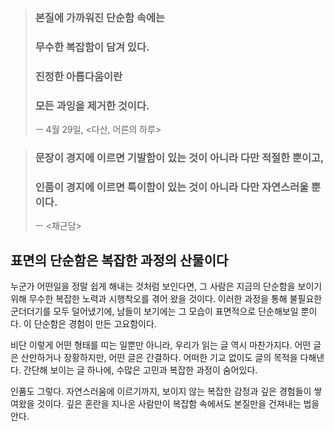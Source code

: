 > ### 본질에 가까워진 단순함 속에는
> ### 무수한 복잡함이 담겨 있다.
> ### 진정한 아름다움이란
> ### 모든 과잉을 제거한 것이다.
> ㅡ 4월 29일, <다산, 어른의 하루>

>### 문장이 경지에 이르면 기발함이 있는 것이 아니라 다만 적절한 뿐이고,
>### 인품이 경지에 이르면 특이함이 있는 것이 아니라 다만 자연스러울 뿐이다.
> ㅡ <채근담>

## 표면의 단순함은 복잡한 과정의 산물이다

누군가 어떤일을 정말 쉽게 해내는 것처럼 보인다면, 
그 사람은 지금의 단순함을 보이기 위해 무수한 복잡한 노력과 시행착오를 겪어 왔을 것이다. 
이러한 과정을 통해 불필요한 군더더기를 모두 덜어냈기에, 남들이 보기에는 그 모습이 표면적으로 단순해보일 뿐이다.
이 단순함은 경험이 만든 고요함이다.

비단 이렇게 어떤 형태를 띠는 일뿐만 아니라, 우리가 읽는 글 역시 마찬가지다.
어떤 글은 산만하거나 장황하지만, 어떤 글은 간결하다.
어떠한 기교 없이도 글의 목적을 다해낸다. 
간단해 보이는 글 하나에, 수많은 고민과 복잡한 과정이 숨어있다.

인품도 그렇다. 
자연스러움에 이르기까지, 보이지 않는 복잡한 감정과 깊은 경험들이 쌓여왔을 것이다.
깊은 혼란을 지나온 사람만이 복잡함 속에서도 본질만을 건져내는 법을 안다.